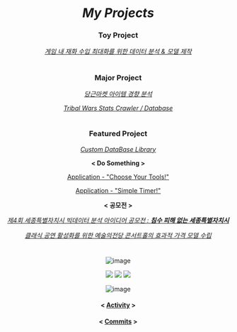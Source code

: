 <div align="center">
  
# ***My Projects***

### **Toy Project**
[*게임 내 재화 수입 최대화를 위한 데이터 분석 & 모델 제작*](https://github.com/CharmStrange/Project/tree/main/Python/ToyProjectFiles/PackAnalysis) 

#

### **Major Project**
[*당근마켓 아이템 경향 분석*](https://github.com/CharmStrange/Project/tree/main/Python/Text%20Analysis/%EB%8B%B9%EA%B7%BC)

[*Tribal Wars Stats Crawler / Database*](https://github.com/CharmStrange/Tribal-Wars-Stats-Crawler)

#

### **Featured Project**

[*Custom DataBase Library*](https://github.com/CharmStrange/CustomDB)

**< Do Something >**

[Application - "Choose Your Tools!"](Flutter/Choose_Your_Tools)

[Application - "Simple Timer!"](Flutter/Simple_Timer)

**< 공모전 >**

[*제4회 세종특별자치시 빅데이터 분석 아이디어 공모전 : ***침수 피해 없는 세종특별자치시****](https://github.com/CharmStrange/Project/tree/main/Python/%EC%A0%9C4%ED%9A%8C%20%EC%84%B8%EC%A2%85%ED%8A%B9%EB%B3%84%EC%9E%90%EC%B9%98%EC%8B%9C%20%EB%B9%85%EB%8D%B0%EC%9D%B4%ED%84%B0%20%EB%B6%84%EC%84%9D%20%EC%95%84%EC%9D%B4%EB%94%94%EC%96%B4%20%EA%B3%B5%EB%AA%A8%EC%A0%84)

[*클래식 공연 활성화를 위한 예술의전당 콘서트홀의 효과적 가격 모델 수립*](https://github.com/CharmStrange/Project/tree/main/Python/%ED%81%B4%EB%9E%98%EC%8B%9D%20%EA%B3%B5%EC%97%B0%20%ED%99%9C%EC%84%B1%ED%99%94%EB%A5%BC%20%EC%9C%84%ED%95%9C%20%EC%98%88%EC%88%A0%EC%9D%98%EC%A0%84%EB%8B%B9%20%EC%BD%98%EC%84%9C%ED%8A%B8%ED%99%80%EC%9D%98%20%ED%9A%A8%EA%B3%BC%EC%A0%81%20%EA%B0%80%EA%B2%A9%20%EB%AA%A8%EB%8D%B8%20%EC%88%98%EB%A6%BD(%EC%A0%95%ED%98%95%EB%8D%B0%EC%9D%B4%ED%84%B0%20%EB%B6%84%EC%84%9D%20%EB%B6%84%EC%95%BC))

#

![image](https://github.com/CharmStrange/Project/assets/105769152/4538316a-db85-4f23-a7f8-cee7cbe0d7c1)

<img src="https://img.shields.io/badge/Modeling-004466?style=flat&logo=nodered&logoColor=white" />
<img src="https://img.shields.io/badge/Integration-66595C?style=flat&logo=icinga&logoColor=white" />
<img src="https://img.shields.io/badge/Analytic-4ACBD6?style=flat&logo=googleanalytics&logoColor=white" />

![image](https://github.com/CharmStrange/Project/assets/105769152/7705e3d5-7176-4aa2-bb5b-d24d1c1e243c)

#### < [Activity](https://github.com/CharmStrange/Project/activity) >
#### < [Commits](https://github.com/CharmStrange/Project/commits/main/README.md) >
</div>
